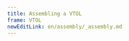 ```yaml
---
title: Assembling a VTOL
frame: VTOL
newEditLink: en/assembly/_assembly.md
---
```


<!--@include: _assembly.md-->
